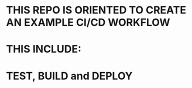 # THIS REPO IS ORIENTED TO CREATE AN EXAMPLE CI/CD WORKFLOW

# THIS INCLUDE:

# TEST, BUILD and DEPLOY